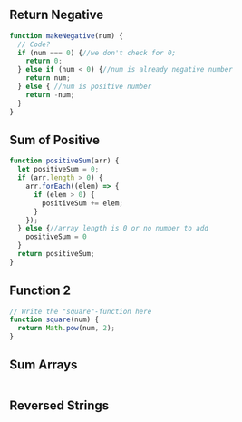 ## Return Negative

```js
function makeNegative(num) {
  // Code?
  if (num === 0) {//we don't check for 0;
    return 0;
  } else if (num < 0) {//num is already negative number
    return num;
  } else { //num is positive number
    return -num;
  }
}
```

## Sum of Positive

```js
function positiveSum(arr) {
  let positiveSum = 0;
  if (arr.length > 0) {
    arr.forEach((elem) => {
      if (elem > 0) {
        positiveSum += elem;
      }
    });
  } else {//array length is 0 or no number to add
    positiveSum = 0
  }
  return positiveSum;
}
```

## Function 2

```js
// Write the "square"-function here
function square(num) {
  return Math.pow(num, 2);
}
```

## Sum Arrays

```js

```

## Reversed Strings

```js

```
